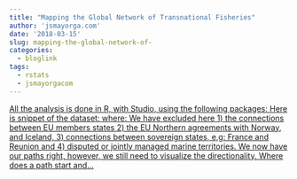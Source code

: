 ```yaml
---
title: "Mapping the Global Network of Transnational Fisheries"
author: 'jsmayorga.com'
date: '2018-03-15'
slug: mapping-the-global-network-of-
categories:
  - bloglink
tags:
  - rstats
  - jsmayorgacom
---
```


[All the analysis is done in R, with Studio, using the following packages: Here is snippet of the dataset: where: We have excluded here 1) the connections between EU members states 2) the EU Northern agreements with Norway, and Iceland, 3) connections between sovereign states, e,g: France and Reunion and 4) disputed or jointly managed marine territories. We now have our paths right, however, we still need to visualize the directionality. Where does a path start and...<click to read more>](http://jsmayorga.com/post/mapping-the-global-network-of-transnational-fisheries/)

